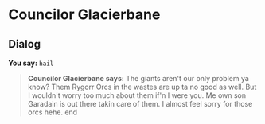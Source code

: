 # Councilor Glacierbane
## Dialog

**You say:** `hail`



>**Councilor Glacierbane says:** The giants aren't our only problem ya know? Them Rygorr Orcs in the wastes are up ta no good as well. But I wouldn't worry too much about them if'n I were you. Me own son Garadain is out there takin care of them. I almost feel sorry for those orcs hehe.
end
